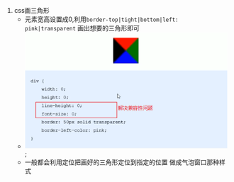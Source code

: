 1. css画三角形
    - 元素宽高设置成0,利用`border-top|tight|bottom|left: pink|transparent` 画出想要的三角形即可
    - ![css画三角形](cssImages/css画三角形.png);
    - 一般都会利用定位把画好的三角形定位到指定的位置 做成气泡窗口那种样式